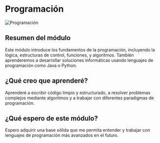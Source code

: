 # Programación

![Programación](https://via.placeholder.com/800x100?text=Programación)

## Resumen del módulo
Este módulo introduce los fundamentos de la programación, incluyendo la lógica, estructuras de control, funciones, y algoritmos. También aprenderemos a desarrollar soluciones informáticas usando lenguajes de programación como Java o Python.

## ¿Qué creo que aprenderé?
Aprenderé a escribir código limpio y estructurado, a resolver problemas complejos mediante algoritmos y a trabajar con diferentes paradigmas de programación.

## ¿Qué espero de este módulo?
Espero adquirir una base sólida que me permita entender y trabajar con lenguajes de programación más avanzados en el futuro.
